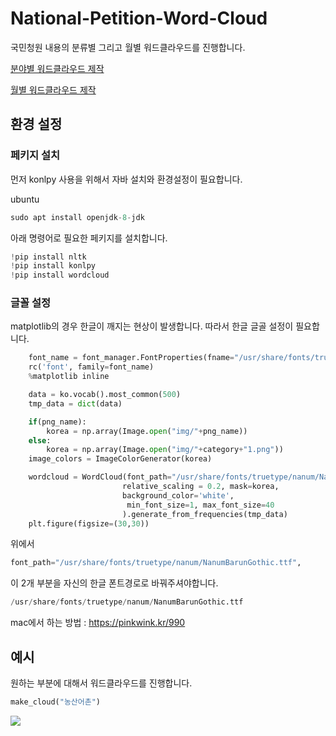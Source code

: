 # National-Petition-Word-Cloud
국민청원 내용의 분류별 그리고 월별 워드클라우드를 진행합니다.

[분야별 워드클라우드 제작](https://github.com/newhiwoong/National-Petition/blob/master/Word-Cloud/Word_Cloud.ipynb)

[월별 워드클라우드 제작](https://github.com/newhiwoong/National-Petition/blob/master/Word-Cloud/Word_Cloud_month.ipynb)

## 환경 설정

### 페키지 설치

먼저 konlpy 사용을 위해서 자바 설치와 환경설정이 필요합니다.

ubuntu
``` python
sudo apt install openjdk-8-jdk
```

아래 명령어로 필요한 페키지를 설치합니다.
``` python
!pip install nltk
!pip install konlpy
!pip install wordcloud
```

### 글꼴 설정

matplotlib의 경우 한글이 깨지는 현상이 발생합니다. 따라서 한글 글골 설정이 필요합니다.

``` python
    font_name = font_manager.FontProperties(fname="/usr/share/fonts/truetype/nanum/NanumBarunGothic.ttf").get_name()
    rc('font', family=font_name)
    %matplotlib inline

    data = ko.vocab().most_common(500)
    tmp_data = dict(data)

    if(png_name):
        korea = np.array(Image.open("img/"+png_name))
    else:
        korea = np.array(Image.open("img/"+category+"1.png"))
    image_colors = ImageColorGenerator(korea)

    wordcloud = WordCloud(font_path="/usr/share/fonts/truetype/nanum/NanumBarunGothic.ttf",
                         relative_scaling = 0.2, mask=korea,
                         background_color='white',
                          min_font_size=1, max_font_size=40
                         ).generate_from_frequencies(tmp_data)
    plt.figure(figsize=(30,30))

```

위에서

``` python
font_path="/usr/share/fonts/truetype/nanum/NanumBarunGothic.ttf",
```

이 2개 부분을 자신의 한글 폰트경로로 바꿔주셔야합니다.

``` python
/usr/share/fonts/truetype/nanum/NanumBarunGothic.ttf
```

mac에서 하는 방법 : https://pinkwink.kr/990

## 예시
원하는 부분에 대해서 워드클라우드를 진행합니다.

``` python
make_cloud("농산어촌")
```

![](https://github.com/newhiwoong/National-Petition/blob/master/Word-Cloud/img/%EB%86%8D%EC%82%B0%EC%96%B4%EC%B4%8C.png)

